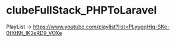# clubeFullStack_PHPToLaravel
PlayList -> https://www.youtube.com/playlist?list=PLyugqHiq-SKe-0fXtI9t_IK3sRD9_VOXe
